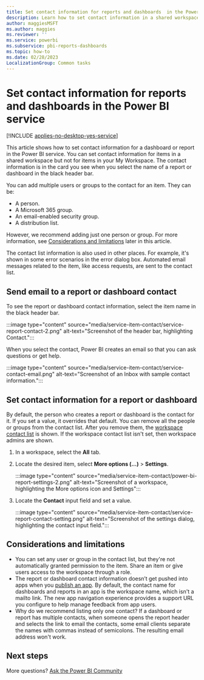 ```yaml
---
title: Set contact information for reports and dashboards  in the Power BI service
description: Learn how to set contact information in a shared workspace for reports and dashboards in the Power BI service.
author: maggiesMSFT
ms.author: maggies
ms.reviewer: ''
ms.service: powerbi
ms.subservice: pbi-reports-dashboards
ms.topic: how-to
ms.date: 02/28/2023
LocalizationGroup: Common tasks
---
```

# Set contact information for reports and dashboards in the Power BI service

[!INCLUDE [applies-no-desktop-yes-service](../includes/applies-no-desktop-yes-service.md)]

This article shows how to set contact information for a dashboard or report in the Power BI service. You can set contact information for items in a shared workspace but not for items in your My Workspace. The contact information is in the card you see when you select the name of a report or dashboard in the black header bar.

You can add multiple users or groups to the contact for an item. They can be:

* A person.
* A Microsoft 365 group.
* An email-enabled security group.
* A distribution list.

However, we recommend adding just one person or group. For more information, see [Considerations and limitations](#considerations-and-limitations) later in this article.

The contact list information is also used in other places. For example, it's shown in some error scenarios in the error dialog box. Automated email messages related to the item, like access requests, are sent to the contact list.

## Send email to a report or dashboard contact

To see the report or dashboard contact information, select the item name in the black header bar.

 :::image type="content" source="media/service-item-contact/service-report-contact-2.png" alt-text="Screenshot of the header bar, highlighting Contact.":::

When you select the contact, Power BI creates an email so that you can ask questions or get help.

 :::image type="content" source="media/service-item-contact/service-contact-email.png" alt-text="Screenshot of an Inbox with sample contact information.":::

## Set contact information for a report or dashboard

By default, the person who creates a report or dashboard is the contact for it. If you set a value, it overrides that default. You can remove all the people or groups from the contact list. After you remove them, the [workspace contact list](../collaborate-share/service-create-the-new-workspaces.md#create-a-contact-list) is shown. If the workspace contact list isn't set, then workspace admins are shown.

1. In a workspace, select the **All** tab.
2. Locate the desired item, select **More options (...)** > **Settings**.

     :::image type="content" source="media/service-item-contact/power-bi-report-settings-2.png" alt-text="Screenshot of a workspace, highlighting the More options icon and Settings":::

3. Locate the **Contact** input field and set a value.

    :::image type="content" source="media/service-item-contact/service-report-contact-setting.png" alt-text="Screenshot of the settings dialog, highlighting the contact input field.":::

## Considerations and limitations

* You can set any user or group in the contact list, but they're not automatically granted permission to the item. Share an item or give users access to the workspace through a role.
* The report or dashboard contact information doesn’t get pushed into apps when you [publish an app](../collaborate-share/service-create-distribute-apps.md). By default, the contact name for dashboards and reports in an app is the workspace name, which isn't a mailto link. The new app navigation experience provides a support URL you configure to help manage feedback from app users.
* Why do we recommend listing only one contact? If a dashboard or report has multiple contacts, when someone opens the report header and selects the link to email the contacts, some email clients separate the names with commas instead of semicolons. The resulting email address won't work.

## Next steps

More questions? [Ask the Power BI Community](https://community.powerbi.com/)
